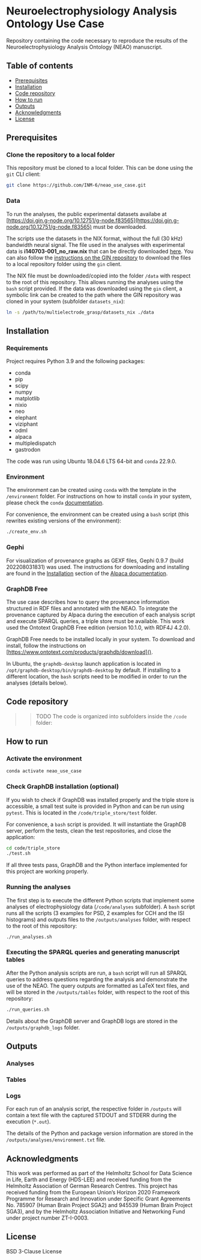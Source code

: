 # Neuroelectrophysiology Analysis Ontology Use Case

Repository containing the code necessary to reproduce the results of the 
Neuroelectrophysiology Analysis Ontology (NEAO) manuscript.


## Table of contents
  - [Prerequisites](#prerequisites)
  - [Installation](#installation)
  - [Code repository](#code-repository)
  - [How to run](#how-to-run)
  - [Outputs](#outputs)
  - [Acknowledgments](#acknowledgments)
  - [License](#license)


## Prerequisites


### Clone the repository to a local folder

This repository must be cloned to a local folder. This can be done using the 
`git` CLI client:

```bash
git clone https://github.com/INM-6/neao_use_case.git
```


### Data

To run the analyses, the public experimental datasets availabe at 
[https://doi.gin.g-node.org/10.12751/g-node.f83565](https://doi.gin.g-node.org/10.12751/g-node.f83565) must be downloaded.

The scripts use the datasets in the NIX format, without the full (30 kHz)
bandwidth neural signal. The file used in the analyses with experimental data
is **i140703-001_no_raw.nix** that can be directly downloaded [here](https://gin.g-node.org/INT/multielectrode_grasp/raw/to_nix/datasets_nix/i140703-001_no_raw.nix). 
You can also follow the [instructions on the GIN repository](https://gin.g-node.org/INT/multielectrode_grasp)
to download the files to a local repository folder using the `gin` client.

The NIX file must be downloaded/copied into the folder `/data` with respect
to the root of this repository. This allows running the analyses using the
`bash` script provided. If the data was downloaded using the `gin` client, a 
symbolic link can be created to the path where the GIN repository was cloned 
in your system (subfolder `datasets_nix`):

```bash
ln -s /path/to/multielectrode_grasp/datasets_nix ./data
```


## Installation


### Requirements

Project requires Python 3.9 and the following packages:

- conda
- pip
- scipy
- numpy
- matplotlib
- nixio
- neo
- elephant
- viziphant
- odml
- alpaca
- multipledispatch
- gastrodon

The code was run using Ubuntu 18.04.6 LTS 64-bit and `conda` 22.9.0.


### Environment

The environment can be created using `conda` with the template in the
`/environment` folder. For instructions on how to install `conda` in your
system, please check the `conda` [documentation](https://conda.io/projects/conda/en/latest/user-guide/install/index.html).

For convenience, the environment can be created using a `bash` script (this 
rewrites existing versions of the environment):

```bash
./create_env.sh
```

### Gephi

For visualization of provenance graphs as GEXF files, Gephi 0.9.7 (build 
202208031831) was used. The instructions for downloading and installing are
found in the [Installation](https://alpaca-prov.readthedocs.io/en/latest/install.html#external-tools-for-provenance-visualization) section of the 
[Alpaca documentation](https://alpaca-prov.readthedocs.io/).


### GraphDB Free

The use case describes how to query the provenance information structured in
RDF files and annotated with the NEAO. To integrate the provenance captured by
Alpaca during the execution of each analysis script and execute SPARQL queries,
a triple store must be available. This work used the Ontotext GraphDB Free 
edition (version 10.1.0, with RDF4J 4.2.0).

GraphDB Free needs to be installed locally in your system. To download and
install, follow the instructions on [https://www.ontotext.com/products/graphdb/download]().

In Ubuntu, the `graphdb-desktop` launch application is located in
`/opt/graphdb-desktop/bin/graphdb-desktop` by default. If installing to a 
different location, the `bash` scripts need to be modified in order to run the
analyses (details below).


## Code repository
>> TODO
The code is organized into subfolders inside the `/code` folder:


## How to run

### Activate the environment

```bash
conda activate neao_use_case
```

### Check GraphDB installation (optional)

If you wish to check if GraphDB was installed properly and the triple store
is accessible, a small test suite is provided in Python and can be run using 
`pytest`. This is located in the `/code/triple_store/test` folder.

For convenience, a `bash` script is provided. It will instantiate the GraphDB 
server, perform the tests, clean the test repositories, and close the 
application:

```bash
cd code/triple_store
./test.sh
```

If all three tests pass, GraphDB and the Python interface implemented for this
project are working properly.

### Running the analyses

The first step is to execute the different Python scripts that implement some
analyses of electrophysiology data (`/code/analyses` subfolder). A `bash`
script runs all the scripts (3 examples for PSD, 2 examples for CCH and the
ISI histograms) and outputs files to the `/outputs/analyses` folder, 
with respect to the root of this repository:

```bash
./run_analyses.sh
```

### Executing the SPARQL queries and generating manuscript tables

After the Python analysis scripts are run, a `bash` script will run all
SPARQL queries to address questions regarding the analysis and demonstrate the
use of the NEAO. The query outputs are formatted as LaTeX text files, and will
be stored in the `/outputs/tables` folder, with respect to the root of this
repository:

```bash
./run_queries.sh
```

Details about the GraphDB server and GraphDB logs are stored in the
`/outputs/graphdb_logs` folder.


## Outputs

### Analyses


### Tables


### Logs

For each run of an analysis script, the respective folder in `/outputs` will 
contain a text file with the captured STDOUT and STDERR during the execution 
(`*.out`).

The details of the Python and package version information are stored in the
`/outputs/analyses/environment.txt` file.

<!--
The specific GEXF graph outputs used for the figures in the paper are:

* Figure 11A: [outputs/provenance/R2G_PSD_all_subjects_full.gexf]()
* Figure 11B (top): [outputs/provenance/R2G_PSD_all_subjects_full.gexf]()
* Figure 11B (bottom): [outputs/provenance/R2G_PSD_all_subjects.gexf]()
* Figure 11C: [outputs/provenance/R2G_PSD_all_subjects.gexf]()
* Figure 11D: [outputs/provenance/R2G_PSD_all_subjects.gexf]()
* Figure 11E: [outputs/provenance/R2G_PSD_all_subjects.gexf]()
* Figure 12A: [outputs/provenance/R2G_PSD_all_subjects_simplified_Q_shape_units_function.gexf]()
* Figure 12B: [outputs/provenance/R2G_PSD_all_subjects_simplified_Q_units.gexf]()
* Figure 13B: [outputs/smoothed_plot/R2G_PSD_all_subjects_simplified.gexf]()
-->

## Acknowledgments

This work was performed as part of the Helmholtz School for Data Science in 
Life, Earth and Energy (HDS-LEE) and received funding from the Helmholtz 
Association of German Research Centres. This project has received funding from 
the European Union’s Horizon 2020 Framework Programme for Research and 
Innovation under Specific Grant Agreements No. 785907 (Human Brain Project 
SGA2) and 945539 (Human Brain Project SGA3), and by the Helmholtz Association 
Initiative and Networking Fund under project number ZT-I-0003.


## License

BSD 3-Clause License

